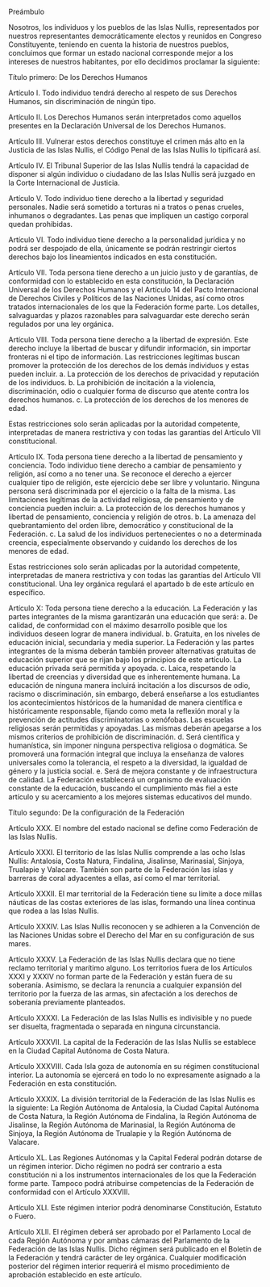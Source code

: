 Preámbulo

Nosotros, los individuos y los pueblos de las Islas Nullis, representados por nuestros representantes democráticamente electos y reunidos en Congreso Constituyente, teniendo en cuenta la historia de nuestros pueblos, concluimos que formar un estado nacional corresponde mejor a los intereses de nuestros habitantes, por ello decidimos proclamar la siguiente:

Título primero: De los Derechos Humanos

Artículo I. Todo individuo tendrá derecho al respeto de sus Derechos Humanos, sin discriminación de ningún tipo.

Artículo II. Los Derechos Humanos serán interpretados como aquellos presentes en la Declaración Universal de los Derechos Humanos.

Artículo III. Vulnerar estos derechos constituye el crimen más alto en la Justicia de las Islas Nullis, el Código Penal de las Islas Nullis lo tipificará así.

Artículo IV. El Tribunal Superior de las Islas Nullis tendrá la capacidad de disponer si algún individuo o ciudadano de las Islas Nullis será juzgado en la Corte Internacional de Justicia.

Artículo V. Todo individuo tiene derecho a la libertad y seguridad personales. Nadie será sometido a torturas ni a tratos o penas crueles, inhumanos o degradantes. Las penas que impliquen un castigo corporal quedan prohibidas.

Artículo VI. Todo individuo tiene derecho a la personalidad jurídica y no podrá ser despojado de ella, únicamente se podrán restringir ciertos derechos bajo los lineamientos indicados en esta constitución.

Artículo VII. Toda persona tiene derecho a un juicio justo y de garantías, de conformidad con lo establecido en esta constitución, la Declaración Universal de los Derechos Humanos y el Artículo 14 del Pacto Internacional de Derechos Civiles y Políticos de las Naciones Unidas, así como otros tratados internacionales de los que la Federación forme parte. Los detalles, salvaguardas y plazos razonables para salvaguardar este derecho serán regulados por una ley orgánica.

Artículo VIII. Toda persona tiene derecho a la libertad de expresión. Este derecho incluye la libertad de buscar y difundir información, sin importar fronteras ni el tipo de información. Las restricciones legítimas buscan promover la protección de los derechos de los demás individuos y estas pueden incluir.
a. La protección de los derechos de privacidad y reputación de los individuos.
b. La prohibición de incitación a la violencia, discriminación, odio o cualquier forma de discurso que atente contra los derechos humanos.
c. La protección de los derechos de los menores de edad.

Estas restricciones solo serán aplicadas por la autoridad competente, interpretadas de manera restrictiva y con todas las garantías del Artículo VII constitucional.

Artículo IX. Toda persona tiene derecho a la libertad de pensamiento y conciencia. Todo individuo tiene derecho a cambiar de pensamiento y religión, así como a no tener una. Se reconoce el derecho a ejercer cualquier tipo de religión, este ejercicio debe ser libre y voluntario. Ninguna persona será discriminada por el ejercicio o la falta de la misma. Las limitaciones legítimas de la actividad religiosa, de pensamiento y de conciencia pueden incluir:
a. La protección de los derechos humanos y libertad de pensamiento, conciencia y religión de otros.
b. La amenaza del quebrantamiento del orden libre, democrático y constitucional de la Federación.
c. La salud de los individuos pertenecientes o no a determinada creencia, especialmente observando y cuidando los derechos de los menores de edad.

Estas restricciones solo serán aplicadas por la autoridad competente, interpretadas de manera restrictiva y con todas las garantías del Artículo VII constitucional. Una ley orgánica regulará el apartado b de este artículo en específico.

Artículo X: Toda persona tiene derecho a la educación. La Federación y las partes integrantes de la misma garantizarán una educación que será:
a. De calidad, de conformidad con el máximo desarrollo posible que los individuos deseen lograr de manera individual.
b. Gratuita, en los niveles de educación inicial, secundaria y media superior. La Federación y las partes integrantes de la misma deberán también proveer alternativas gratuitas de educación superior que se rijan bajo los principios de este artículo. La educación privada será permitida y apoyada.
c. Laica, respetando la libertad de creencias y diversidad que es inherentemente humana. La educación de ninguna manera incluirá incitación a los discursos de odio, racismo o discriminación, sin embargo, deberá enseñarse a los estudiantes los acontecimientos históricos de la humanidad de manera científica e históricamente responsable, fijando como meta la reflexión moral y la prevención de actitudes discriminatorias o xenófobas. Las escuelas religiosas serán permitidas y apoyadas. Las mismas deberán apegarse a los mismos criterios de prohibición de discriminación.
d. Será científica y humanística, sin imponer ninguna perspectiva religiosa o dogmática. Se promoverá una formación integral que incluya la enseñanza de valores universales como la tolerancia, el respeto a la diversidad, la igualdad de género y la justicia social.
e. Será de mejora constante y de infraestructura de calidad. La Federación establecerá un organismo de evaluación constante de la educación, buscando el cumplimiento más fiel a este artículo y su acercamiento a los mejores sistemas educativos del mundo.

Título segundo: De la configuración de la Federación

Artículo XXX. El nombre del estado nacional se define como Federación de las Islas Nullis.

Artículo XXXI. El territorio de las Islas Nullis comprende a las ocho Islas Nullis: Antalosia, Costa Natura, Findalina, Jisalinse, Marinasial, Sinjoya, Trualapie y Valacare. También son parte de la Federación las islas y barreras de coral adyacentes a ellas, así como el mar territorial.

Artículo XXXII. El mar territorial de la Federación tiene su límite a doce millas náuticas de las costas exteriores de las islas, formando una línea continua que rodea a las Islas Nullis.

Artículo XXXIV. Las Islas Nullis reconocen y se adhieren a la Convención de las Naciones Unidas sobre el Derecho del Mar en su configuración de sus mares.

Artículo XXXV. La Federación de las Islas Nullis declara que no tiene reclamo territorial y marítimo alguno. Los territorios fuera de los Artículos XXXI y XXXIV no forman parte de la Federación y están fuera de su soberanía. Asimismo, se declara la renuncia a cualquier expansión del territorio por la fuerza de las armas, sin afectación a los derechos de soberanía previamente planteados.

Artículo XXXXI. La Federación de las Islas Nullis es indivisible y no puede ser disuelta, fragmentada o separada en ninguna circunstancia.

Artículo XXXVII. La capital de la Federación de las Islas Nullis se establece en la Ciudad Capital Autónoma de Costa Natura.

Artículo XXXVIII. Cada Isla goza de autonomía en su régimen constitucional interior. La autonomía se ejercerá en todo lo no expresamente asignado a la Federación en esta constitución.

Artículo XXXIX. La división territorial de la Federación de las Islas Nullis es la siguiente: La Región Autónoma de Antalosia, la Ciudad Capital Autónoma de Costa Natura, la Región Autónoma de Findalina, la Región Autónoma de Jisalinse, la Región Autónoma de Marinasial, la Región Autónoma de Sinjoya, la Región Autónoma de Trualapie y la Región Autónoma de Valacare.

Artículo XL. Las Regiones Autónomas y la Capital Federal podrán dotarse de un régimen interior. Dicho régimen no podrá ser contrario a esta constitución ni a los instrumentos internacionales de los que la Federación forme parte. Tampoco podrá atribuirse competencias de la Federación de conformidad con el Artículo XXXVIII.

Artículo XLI. Este régimen interior podrá denominarse Constitución, Estatuto o Fuero.

Artículo XLII. El régimen deberá ser aprobado por el Parlamento Local de cada Región Autónoma y por ambas cámaras del Parlamento de la Federación de las Islas Nullis. Dicho régimen será publicado en el Boletín de la Federación y tendrá carácter de ley orgánica. Cualquier modificación posterior del régimen interior requerirá el mismo procedimiento de aprobación establecido en este artículo.
